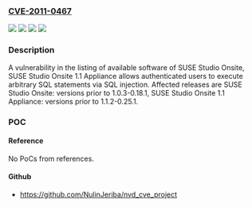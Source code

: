 ### [CVE-2011-0467](https://cve.mitre.org/cgi-bin/cvename.cgi?name=CVE-2011-0467)
![](https://img.shields.io/static/v1?label=Product&message=SUSE%20Studio%20Onsite%201.1%20Appliance&color=blue)
![](https://img.shields.io/static/v1?label=Product&message=SUSE%20Studio%20Onsite&color=blue)
![](https://img.shields.io/static/v1?label=Version&message=unspecified%20&color=brightgreen)
![](https://img.shields.io/static/v1?label=Vulnerability&message=CWE-89&color=brightgreen)

### Description

A vulnerability in the listing of available software of SUSE Studio Onsite, SUSE Studio Onsite 1.1 Appliance allows authenticated users to execute arbitrary SQL statements via SQL injection. Affected releases are SUSE Studio Onsite: versions prior to 1.0.3-0.18.1, SUSE Studio Onsite 1.1 Appliance: versions prior to 1.1.2-0.25.1.

### POC

#### Reference
No PoCs from references.

#### Github
- https://github.com/NulinJeriba/nvd_cve_project


